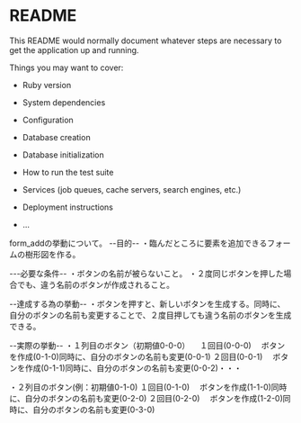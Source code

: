 # README

This README would normally document whatever steps are necessary to get the
application up and running.

Things you may want to cover:

* Ruby version

* System dependencies

* Configuration

* Database creation

* Database initialization

* How to run the test suite

* Services (job queues, cache servers, search engines, etc.)

* Deployment instructions

* ...


form_addの挙動について。
--目的--
・臨んだところに要素を追加できるフォームの樹形図を作る。

---必要な条件--
・ボタンの名前が被らないこと。
・２度同じボタンを押した場合でも、違う名前のボタンが作成されること。

--達成する為の挙動--
・ボタンを押すと、新しいボタンを生成する。同時に、自分のボタンの名前も変更することで、２度目押しても違う名前のボタンを生成できる。

--実際の挙動--
・１列目のボタン（初期値0-0-0）
　１回目(0-0-0)
  　ボタンを作成(0-1-0)同時に、自分のボタンの名前も変更(0-0-1)
  ２回目(0-0-1)
  　ボタンを作成(0-1-1)同時に、自分のボタンの名前も変更(0-0-2)・・・

・２列目のボタン(例：初期値0-1-0)
  １回目(0-1-0)
  　ボタンを作成(1-1-0)同時に、自分のボタンの名前も変更(0-2-0)
  ２回目(0-2-0)
  　ボタンを作成(1-2-0)同時に、自分のボタンの名前も変更(0-3-0)
　　
